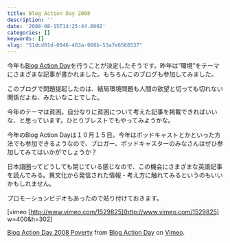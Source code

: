 ```yaml
---
title: Blog Action Day 2008
description: ''
date: '2008-08-15T14:25:44.000Z'
categories: []
keywords: []
slug: "51dcd01d-0046-483a-968b-53a7e6568537"
---
```

今年も[Blog Action Day](http://blogactionday.org/)を行うことが決定したそうです。昨年は”環境”をテーマにさまざまな記事が書かれました。もちろんこのブログも参加してみました。

このブログで問題提起したのは、結局環境問題も人間の欲望と切っても切れない関係だよね、みたいなことでした。

今年のテーマは貧困。自分なりに貧困について考えた記事を掲載できればいいな、と思っています。ひとりブレストでもやってみようかな。

今年のBlog Action Dayは１０月１５日。今年はポッドキャストとかといった方法でも参加できるようなので、ブロガー、ポッドキャスターのみなさんはぜひ参加してみてはいかがでしょうか？

日本語圏ってどうしても閉じている感じなので、この機会にさまざまな英語記事を読んでみる。異文化から発信された情報・考え方に触れてみるというのもいいかもしれません。

プロモーションビデオもあったので貼り付けておきます。

\[vimeo [http://www.vimeo.com/1529825](http://www.vimeo.com/1529825) w=400&h=302\]  
  
[Blog Action Day 2008 Poverty](http://www.vimeo.com/1529825?pg=embed&sec=1529825) from [Blog Action Day](http://www.vimeo.com/user677567?pg=embed&sec=1529825) on [Vimeo](http://vimeo.com?pg=embed&sec=1529825).